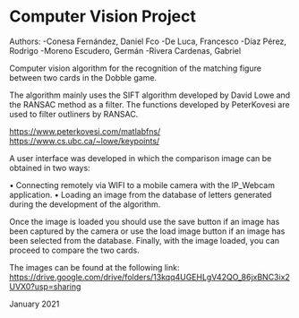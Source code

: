 # Computer Vision Project

Authors:
    -Conesa Fernández, Daniel Fco
    -De Luca, Francesco
    -Díaz Pérez, Rodrigo
    -Moreno Escudero, Germán
    -Rivera Cardenas, Gabriel

Computer vision algorithm for the recognition of the matching figure between two cards in the Dobble game.

The algorithm mainly uses the SIFT algorithm developed by David Lowe and the RANSAC method as a filter. The functions developed by PeterKovesi are used to filter outliners by RANSAC.

  https://www.peterkovesi.com/matlabfns/
  https://www.cs.ubc.ca/~lowe/keypoints/

A user interface was developed in which the comparison image can be obtained in two ways:
  
  •	Connecting remotely via WIFI to a mobile camera with the IP_Webcam application.
  •	Loading an image from the database of letters generated during the development of the algorithm.

Once the image is loaded you should use the save button if an image has been captured by the camera or use the load image button if an image has been selected from the database.
Finally, with the image loaded, you can proceed to compare the two cards.

The images can be found at the following link: https://drive.google.com/drive/folders/13kqq4UGEHLgV42QO_86jxBNC3ix2UVX0?usp=sharing

January 2021
